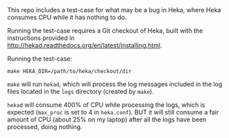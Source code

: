 This repo includes a test-case for what may be a bug in Heka, where Heka
consumes CPU while it has nothing to do.

Running the test-case requires a Git checkout of Heka, built with the
instructions provided in
http://hekad.readthedocs.org/en/latest/installing.html.

Running the test-case:

```shell
make HEKA_DIR=/path/to/heka/checkout/dir
```

`make` will run `hekad`, which will process the log messages included
in the log files located in the `logs` directory (created by `make`).

`hekad` will consume 400% of CPU while processing the logs, which is expected
(`max_proc` is set to 4 in `heka.conf`). BUT it will still consume a fair
amount of CPU (about 25% on my laptop) after all the logs have been processed,
doing nothing.
